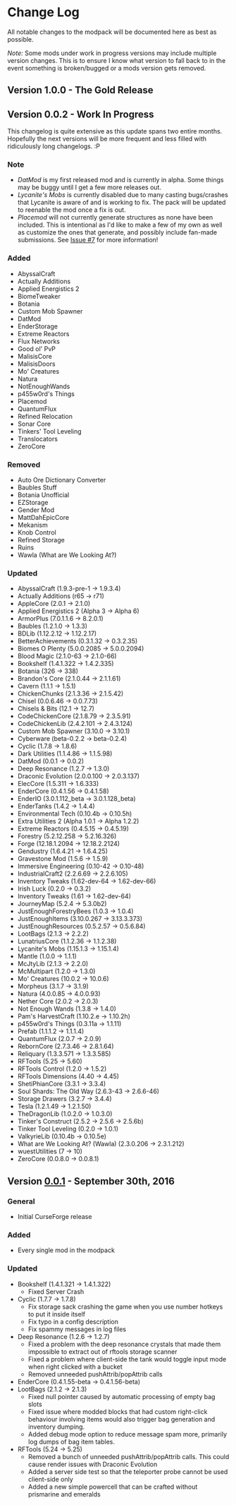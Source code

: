 # Change Log
All notable changes to the modpack will be documented here as best as possible.

*Note:* Some mods under work in progress versions may include multiple version changes. This is to ensure I know what version to fall back to in the event something is broken/bugged or a mods version gets removed.

## Version 1.0.0 - The Gold Release

## Version 0.0.2 - Work In Progress
This changelog is quite extensive as this update spans two entire months. Hopefully the next versions will be more frequent and less filled with ridiculously long changelogs. :P

### Note
- *DatMod* is my first released mod and is currently in alpha. Some things may be buggy until I get a few more releases out.
- *Lycanite's Mobs* is currently disabled due to many casting bugs/crashes that Lycanite is aware of and is working to fix. The pack will be updated to reenable the mod once a fix is out.
- *Placemod* will not currently generate structures as none have been included. This is intentional as I'd like to make a few of my own as well as customize the ones that generate, and possibly include fan-made submissions. See [Issue #7](https://github.com/xlxAciDxlx/AcidPak2/issues/7) for more information!

### Added
- AbyssalCraft
- Actually Additions
- Applied Energistics 2
- BiomeTweaker
- Botania
- Custom Mob Spawner
- DatMod
- EnderStorage
- Extreme Reactors
- Flux Networks
- Good ol' PvP
- MalisisCore
- MalisisDoors
- Mo' Creatures
- Natura
- NotEnoughWands
- p455w0rd's Things
- Placemod
- QuantumFlux
- Refined Relocation
- Sonar Core
- Tinkers' Tool Leveling
- Translocators
- ZeroCore

### Removed
- Auto Ore Dictionary Converter
- Baubles Stuff
- Botania Unofficial
- EZStorage
- Gender Mod
- MattDahEpicCore
- Mekanism
- Knob Control
- Refined Storage
- Ruins
- Wawla (What are We Looking At?)

### Updated
- AbyssalCraft (1.9.3-pre-1 -> 1.9.3.4)
- Actually Additions (r65 -> r71)
- AppleCore (2.0.1 -> 2.1.0)
- Applied Energistics 2 (Alpha 3 -> Alpha 6)
- ArmorPlus (7.0.1.1.6 -> 8.2.0.1)
- Baubles (1.2.1.0 -> 1.3.3)
- BDLib (1.12.2.12 -> 1.12.2.17)
- BetterAchievements (0.3.1.32 -> 0.3.2.35)
- Biomes O Plenty (5.0.0.2085 -> 5.0.0.2094)
- Blood Magic (2.1.0-63 -> 2.1.0-66)
- Bookshelf (1.4.1.322 -> 1.4.2.335)
- Botania (326 -> 338)
- Brandon's Core (2.1.0.44 -> 2.1.1.61)
- Cavern (1.1.1 -> 1.5.1)
- ChickenChunks (2.1.3.36 -> 2.1.5.42)
- Chisel (0.0.6.46 -> 0.0.7.73)
- Chisels & Bits (12.1 -> 12.7)
- CodeChickenCore (2.1.8.79 -> 2.3.5.91)
- CodeChickenLib (2.4.2.101 -> 2.4.3.124)
- Custom Mob Spawner (3.10.0 -> 3.10.1)
- Cyberware (beta-0.2.2 -> beta-0.2.4)
- Cyclic (1.7.8 -> 1.8.6)
- Dark Utilities (1.1.4.86 -> 1.1.5.98)
- DatMod (0.0.1 -> 0.0.2)
- Deep Resonance (1.2.7 -> 1.3.0)
- Draconic Evolution (2.0.0.100 -> 2.0.3.137)
- ElecCore (1.5.311 -> 1.6.333)
- EnderCore (0.4.1.56 -> 0.4.1.58)
- EnderIO (3.0.1.112_beta -> 3.0.1.128_beta)
- EnderTanks (1.4.2 -> 1.4.4)
- Environmental Tech (0.10.4b -> 0.10.5h)
- Extra Utilities 2 (Alpha 1.0.1 -> Alpha 1.2.2)
- Extreme Reactors (0.4.5.15 -> 0.4.5.19)
- Forestry (5.2.12.258 -> 5.2.16.326)
- Forge (12.18.1.2094 -> 12.18.2.2124)
- Gendustry (1.6.4.21 -> 1.6.4.25)
- Gravestone Mod (1.5.6 -> 1.5.9)
- Immersive Engineering (0.10-42 -> 0.10-48)
- IndustrialCraft2 (2.2.6.69 -> 2.2.6.105)
- Inventory Tweaks (1.62-dev-64 -> 1.62-dev-66)
- Irish Luck (0.2.0 -> 0.3.2)
- Inventory Tweaks (1.61 -> 1.62-dev-64)
- JourneyMap (5.2.4 -> 5.3.0b2)
- JustEnoughForestryBees (1.0.3 -> 1.0.4)
- JustEnoughItems (3.10.0.267 -> 3.13.3.373)
- JustEnoughResources (0.5.2.57 -> 0.5.6.84)
- LootBags (2.1.3 -> 2.2.2)
- LunatriusCore (1.1.2.36 -> 1.1.2.38)
- Lycanite's Mobs (1.15.1.3 -> 1.15.1.4)
- Mantle (1.0.0 -> 1.1.1)
- McJtyLib (2.1.3 -> 2.2.0)
- McMultipart (1.2.0 -> 1.3.0)
- Mo' Creatures (10.0.2 -> 10.0.6)
- Morpheus (3.1.7 -> 3.1.9)
- Natura (4.0.0.85 -> 4.0.0.93)
- Nether Core (2.0.2 -> 2.0.3)
- Not Enough Wands (1.3.8 -> 1.4.0)
- Pam's HarvestCraft (1.10.2.e -> 1.10.2h)
- p455w0rd's Things (0.3.11a -> 1.1.11)
- Prefab (1.1.1.2 -> 1.1.1.4)
- QuantumFlux (2.0.7 -> 2.0.9)
- RebornCore (2.7.3.46 -> 2.8.1.64)
- Reliquary (1.3.3.571 -> 1.3.3.585)
- RFTools (5.25 -> 5.60)
- RFTools Control (1.2.0 -> 1.5.2)
- RFTools Dimensions (4.40 -> 4.45)
- ShetiPhianCore (3.3.1 -> 3.3.4)
- Soul Shards: The Old Way (2.6.3-43 -> 2.6.6-46)
- Storage Drawers (3.2.7 -> 3.4.4)
- Tesla (1.2.1.49 -> 1.2.1.50)
- TheDragonLib (1.0.2.0 -> 1.0.3.0)
- Tinker's Construct (2.5.2 -> 2.5.6 -> 2.5.6b)
- Tinker Tool Leveling (0.2.0 -> 1.0.1)
- ValkyrieLib (0.10.4b -> 0.10.5e)
- What are We Looking At? (Wawla) (2.3.0.206 -> 2.3.1.212)
- wuestUtilities (7 -> 10)
- ZeroCore (0.0.8.0 -> 0.0.8.1)

## Version [0.0.1](https://minecraft.curseforge.com/projects/acidpak-2/files/2333257) - September 30th, 2016
### General
- Initial CurseForge release

### Added
- Every single mod in the modpack

### Updated
- Bookshelf (1.4.1.321 -> 1.4.1.322)
  - Fixed Server Crash
- Cyclic (1.7.7 -> 1.7.8)
  - Fix storage sack crashing the game when you use number hotkeys to put it inside itself
  - Fix typo in a config description
  - Fix spammy messages in log files
- Deep Resonance (1.2.6 -> 1.2.7)
  - Fixed a problem with the deep resonance crystals that made them impossible to extract out of rftools storage scanner
  - Fixed a problem where client-side the tank would toggle input mode when right clicked with a bucket
  - Removed unneeded pushAttrib/popAttrib calls
- EnderCore (0.4.1.55-beta -> 0.4.1.56-beta)
- LootBags (2.1.2 -> 2.1.3)
  - Fixed null pointer caused by automatic processing of empty bag slots
  - Fixed issue where modded blocks that had custom right-click behaviour involving items would also trigger bag generation and inventory dumping.
  - Added debug mode option to reduce message spam more, primarily log dumps of bag item tables.
- RFTools (5.24 -> 5.25)
  - Removed a bunch of unneeded pushAttrib/popAttrib calls. This could cause render issues with Draconic Evolution
  - Added a server side test so that the teleporter probe cannot be used client-side only
  - Added a new simple powercell that can be crafted without prismarine and emeralds
